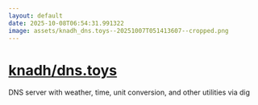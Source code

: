 ```yaml
---
layout: default
date: 2025-10-08T06:54:31.991322
image: assets/knadh_dns.toys--20251007T051413607--cropped.png
---
```


# [knadh/dns.toys](https://github.com/knadh/dns.toys)

DNS server with weather, time, unit conversion, and other utilities via dig
